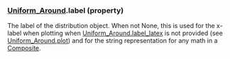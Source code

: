 ### [Uniform_Around](Uniform_Around.md).label (property)




The label of the distribution object.  When not None, this is used for
the x-label when plotting when [Uniform_Around.label_latex](Uniform_Around.label_latex.md) is not provided (see [Uniform_Around.plot](Uniform_Around.plot.md))
and for the string representation for any math in a [Composite](Composite.md).

